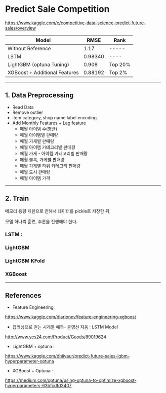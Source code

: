 # Predict Sale Competition

https://www.kaggle.com/c/competitive-data-science-predict-future-sales/overview

|Model |RMSE | Rank|
|---|---|--- |
|Without Reference |1.17|-----|
|LSTM| 0.98340| ----|
|LightGBM (optuna Tuning)|0.908 |Top 20%|
|XGBoost + Additional Features | 0.88192| Top 2%|

---

## 1. Data Preprocessing
  * Read Data
  * Remove outlier
  * item category, shop name label encoding
  * Add Monthly Features + Lag feature
    * 매월 아이템 수(평균)
    * 매월 아이템별 판매량
    * 매월 가게별 판매량
    * 매월 아이템 카테고리별 판매량
    * 매월 가게 - 아이템 카테고리별 판매량
    * 매월 블록, 가게별 판매량
    * 매월 가게별 하위 카테고리 판매량
    * 매월 도시 판매량
    * 매월 아이템 가격
  
---

## 2. Train
메모리 용량 제한으로 인해서 데이터를 pickle로 저장한 뒤, 

모델 하나씩 훈련, 추론을 진행해야 한다. 

###  LSTM : 
###  LightGBM


### LightGBM KFold
###  XGBoost

---

## References

* Feature Engineering: 

https://www.kaggle.com/dlarionov/feature-engineering-xgboost

* 딥러닝으로 걷는 시계열 예측- 윤영선 지음 : LSTM Model 

http://www.yes24.com/Product/Goods/89019624

* LightGBM + optuna :

https://www.kaggle.com/dhiiyaur/predict-future-sales-lgbm-hyperparameter-optuna

* XGBoost + Optuna :

https://medium.com/optuna/using-optuna-to-optimize-xgboost-hyperparameters-63bfcdfd3407

